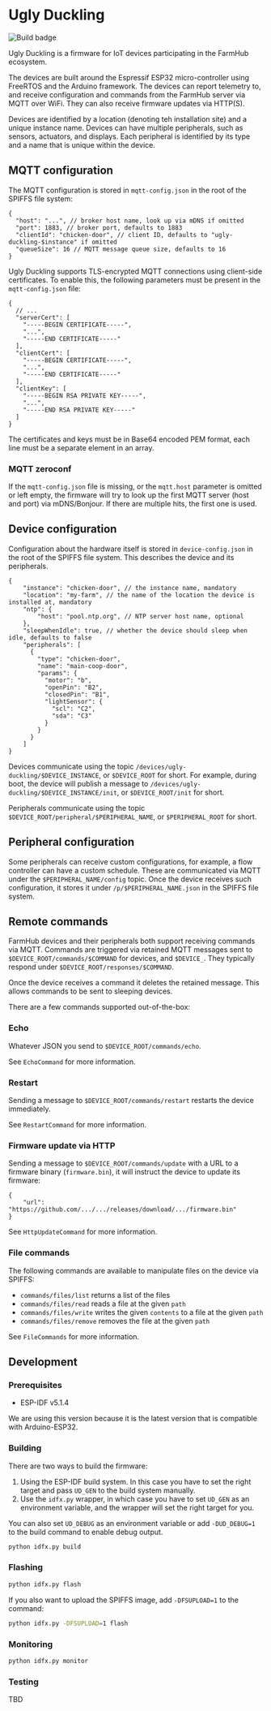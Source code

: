 # Ugly Duckling

![Build badge](https://github.com/kivancsikert/ugly-duckling/actions/workflows/build.yml/badge.svg)

Ugly Duckling is a firmware for IoT devices participating in the FarmHub ecosystem.

The devices are built around the Espressif ESP32 micro-controller using FreeRTOS and the Arduino framework.
The devices can report telemetry to, and receive configuration and commands from the FarmHub server via MQTT over WiFi.
They can also receive firmware updates via HTTP(S).

Devices are identified by a location (denoting teh installation site) and a unique instance name.
Devices can have multiple peripherals, such as sensors, actuators, and displays.
Each peripheral is identified by its type and a name that is unique within the device.

## MQTT configuration

The MQTT configuration is stored in `mqtt-config.json` in the root of the SPIFFS file system:

```jsonc
{
  "host": "...", // broker host name, look up via mDNS if omitted
  "port": 1883, // broker port, defaults to 1883
  "clientId": "chicken-door", // client ID, defaults to "ugly-duckling-$instance" if omitted
  "queueSize": 16 // MQTT message queue size, defaults to 16
}
```

Ugly Duckling supports TLS-encrypted MQTT connections using client-side certificates.
To enable this, the following parameters must be present in the `mqtt-config.json` file:

```jsonc
{
  // ...
  "serverCert": [
    "-----BEGIN CERTIFICATE-----",
    "...",
    "-----END CERTIFICATE-----"
  ],
  "clientCert": [
    "-----BEGIN CERTIFICATE-----",
    "...",
    "-----END CERTIFICATE-----"
  ],
  "clientKey": [
    "-----BEGIN RSA PRIVATE KEY-----",
    "...",
    "-----END RSA PRIVATE KEY-----"
  ]
}
```

The certificates and keys must be in Base64 encoded PEM format, each line must be a separate element in an array.

### MQTT zeroconf

If the `mqtt-config.json` file is missing, or the `mqtt.host` parameter is omitted or left empty, the firmware will try to look up the first MQTT server (host and port) via mDNS/Bonjour.
If there are multiple hits, the first one is used.

## Device configuration

Configuration about the hardware itself is stored in `device-config.json` in the root of the SPIFFS file system.
This describes the device and its peripherals.

```jsonc
{
    "instance": "chicken-door", // the instance name, mandatory
    "location": "my-farm", // the name of the location the device is installed at, mandatory
    "ntp": {
        "host": "pool.ntp.org", // NTP server host name, optional
    },
    "sleepWhenIdle": true, // whether the device should sleep when idle, defaults to false
    "peripherals": [
      {
        "type": "chicken-door",
        "name": "main-coop-door",
        "params": {
          "motor": "b",
          "openPin": "B2",
          "closedPin": "B1",
          "lightSensor": {
            "scl": "C2",
            "sda": "C3"
          }
        }
      }
    ]
}
```

Devices communicate using the topic `/devices/ugly-duckling/$DEVICE_INSTANCE`, or `$DEVICE_ROOT` for short.
For example, during boot, the device will publish a message to `/devices/ugly-duckling/$DEVICE_INSTANCE/init`, or `$DEVICE_ROOT/init` for short.

Peripherals communicate using the topic `$DEVICE_ROOT/peripheral/$PERIPHERAL_NAME`, or `$PERIPHERAL_ROOT` for short.

## Peripheral configuration

Some peripherals can receive custom configurations, for example, a flow controller can have a custom schedule.
These are communicated via MQTT under the `$PERIPHERAL_NAME/config` topic.
Once the device receives such configuration, it stores it under `/p/$PERIPHERAL_NAME.json` in the SPIFFS file system.

## Remote commands

FarmHub devices and their peripherals both support receiving commands via MQTT.
Commands are triggered via retained MQTT messages sent to `$DEVICE_ROOT/commands/$COMMAND` for devices, and `$DEVICE_`.
They typically respond under `$DEVICE_ROOT/responses/$COMMAND`.

Once the device receives a command it deletes the retained message.
This allows commands to be sent to sleeping devices.

There are a few commands supported out-of-the-box:

### Echo

Whatever JSON you send to `$DEVICE_ROOT/commands/echo`.

See `EchoCommand` for more information.

### Restart

Sending a message to `$DEVICE_ROOT/commands/restart` restarts the device immediately.

See `RestartCommand` for more information.

### Firmware update via HTTP

Sending a message to `$DEVICE_ROOT/commands/update` with a URL to a firmware binary (`firmware.bin`), it will instruct the device to update its firmware:

```jsonc
{
    "url": "https://github.com/.../.../releases/download/.../firmware.bin"
}
```

See `HttpUpdateCommand` for more information.

### File commands

The following commands are available to manipulate files on the device via SPIFFS:

- `commands/files/list` returns a list of the files
- `commands/files/read` reads a file at the given `path`
- `commands/files/write` writes the given `contents` to a file at the given `path`
- `commands/files/remove` removes the file at the given `path`

See `FileCommands` for more information.

## Development

### Prerequisites

- ESP-IDF v5.1.4

We are using this version because it is the latest version that is compatible with Arduino-ESP32.

### Building

There are two ways to build the firmware:

1. Using the ESP-IDF build system. In this case you have to set the right target and pass `UD_GEN` to the build system manually.
2. Use the `idfx.py` wrapper, in which case you have to set `UD_GEN` as an environment variable, and the wrapper will set the right target for you.

You can also set `UD_DEBUG` as an environment variable or add `-DUD_DEBUG=1` to the build command to enable debug output.

```bash
python idfx.py build
```

### Flashing

```bash
python idfx.py flash
```

If you also want to upload the SPIFFS image, add `-DFSUPLOAD=1` to the command:

```bash
python idfx.py -DFSUPLOAD=1 flash
```

### Monitoring

```bash
python idfx.py monitor
```

### Testing

TBD
